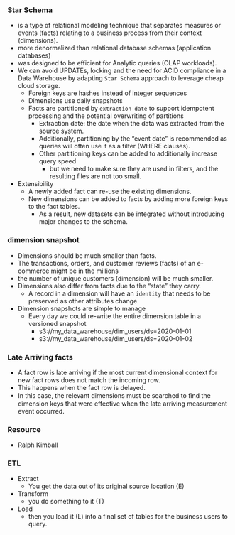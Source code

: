 ### Star Schema 
- is a type of relational modeling technique that separates measures or events (facts) relating to a business process from their context (dimensions).
- more denormalized than relational database schemas (application databases)
- was designed to be efficient for Analytic queries (OLAP workloads).
- We can avoid UPDATEs, locking and the need for ACID compliance in a Data Warehouse by adapting `Star Schema` approach to leverage cheap cloud storage.
  - Foreign keys are hashes instead of integer sequences
  - Dimensions use daily snapshots
  - Facts are partitioned by `extraction date` to support idempotent processing and the potential overwriting of partitions
    - Extraction date: the date when the data was extracted from the source system.
    - Additionally, partitioning by the “event date” is recommended as queries will often use it as a filter (WHERE clauses).
    - Other partitioning keys can be added to additionally increase query speed
      - but we need to make sure they are used in filters, and the resulting files are not too small.
- Extensibility
  - A newly added fact can re-use the existing dimensions.
  - New dimensions can be added to facts by adding more foreign keys to the fact tables.  
    - As a result, new datasets can be integrated without introducing major changes to the schema.
    
### dimension snapshot
- Dimensions should be much smaller than facts. 
- The transactions, orders, and customer reviews (facts) of an e-commerce might be in the millions
- the number of unique customers (dimension) will be much smaller.
- Dimensions also differ from facts due to the “state” they carry. 
  - A record in a dimension will have an `identity` that needs to be preserved as other attributes change.
- Dimension snapshots are simple to manage
  - Every day we could re-write the entire dimension table in a versioned snapshot
    - s3://my_data_warehouse/dim_users/ds=2020-01-01
    - s3://my_data_warehouse/dim_users/ds=2020-01-02

### Late Arriving facts
- A fact row is late arriving if the most current dimensional context for new fact rows does not match the incoming row. 
- This happens when the fact row is delayed. 
- In this case, the relevant dimensions must be searched to ﬁnd the dimension keys that were effective when the late arriving measurement event occurred.

### Resource
- Ralph Kimball

### ETL
- Extract
  - You get the data out of its original source location (E)
- Transform
  - you do something to it (T)
- Load
  - then you load it (L) into a final set of tables for the business users to query.
